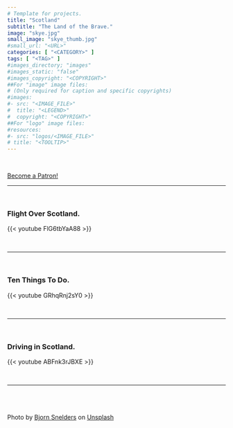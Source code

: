 ```yaml
---
# Template for projects.
title: "Scotland"
subtitle: "The Land of the Brave."
image: "skye.jpg"
small_image: "skye_thumb.jpg"
#small_url: "<URL>"
categories: [ "<CATEGORY>" ]
tags: [ "<TAG>" ]
#images_directory; "images"
#images_static: "false"
#images_copyright: "<COPYRIGHT>"
##For "image" image files:
# (Only required for caption and specific copyrights)
#images:
#- src: "<IMAGE_FILE>"
#  title: "<LEGEND>"
#  copyright: "<COPYRIGHT>"
##For "logo" image files:
#resources:
#- src: "logos/<IMAGE_FILE>"
# title: "<TOOLTIP>"
---
```

<br>

<a href="https://www.patreon.com/bePatron?u=37655427" data-patreon-widget-type="become-patron-button">Become a Patron!</a><script async src="https://c6.patreon.com/becomePatronButton.bundle.js"></script>

---


<br>

### Flight Over Scotland.  

{{< youtube FlG6tbYaA88 >}}  

<br>

---

<br>

### Ten Things To Do.  

{{< youtube GRhqRnj2sY0 >}}  

<br>

---

<br>

### Driving in Scotland.  

{{< youtube ABFnk3rJBXE >}}  

<br>

---




<br>
<br>
<br>
<span>Photo by <a href="https://unsplash.com/@bjorns?utm_source=unsplash&amp;utm_medium=referral&amp;utm_content=creditCopyText" data-jzz-gui-player="true">Bjorn Snelders</a> on <a href="https://unsplash.com/s/photos/scotland?utm_source=unsplash&amp;utm_medium=referral&amp;utm_content=creditCopyText" data-jzz-gui-player="true">Unsplash</a></span>
